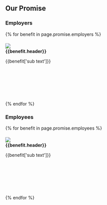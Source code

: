 <section class="offwhite-bg"> <!--OUR PROMISE-->
  <div class="container">
    <h2 class="alt-header">Our Promise</h2>
    <div class="col-sm-6">
      <h3>Employers</h3>
      {% for benefit in page.promise.employers %}
      <div class="row" style="margin: 20px 0; min-height: 160px">
        <div class="col-xs-2" style="padding: 0">
          <img src="{{benefit.image}}">
        </div>
        <div class="col-xs-10">
            <h4 style="margin: 0 0 10px">{{benefit.header}}</h4>
            <p>{{benefit['sub text']}}</p>
        </div>
      </div>
      {% endfor %}
    </div>
    <div class="col-sm-6">
      <h3>Employees</h3>
      {% for benefit in page.promise.employees %}
      <div class="row" style="margin: 20px 0; min-height: 160px">
        <div class="col-xs-2" style="padding: 0">
          <img src="{{benefit.image}}">
        </div>
        <div class="col-xs-10">
            <h4 style="margin: 0 0 10px">{{benefit.header}}</h4>
            <p>{{benefit['sub text']}}</p>
        </div>
      </div>
      {% endfor %}
    </div>
  </div>
</section>
